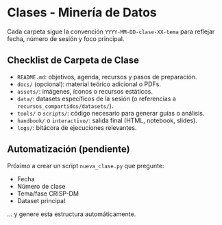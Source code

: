 # Clases - Minería de Datos

Cada carpeta sigue la convención `YYYY-MM-DD-clase-XX-tema` para reflejar fecha, número de sesión y foco principal.

## Checklist de Carpeta de Clase

- `README.md`: objetivos, agenda, recursos y pasos de preparación.
- `docs/` (opcional): material teórico adicional o PDFs.
- `assets/`: imágenes, íconos o recursos estáticos.
- `data/`: datasets específicos de la sesión (o referencias a `recursos_compartidos/datasets/`).
- `tools/` o `scripts/`: código necesario para generar guías o análisis.
- `handbook/` o `interactivo/`: salida final (HTML, notebook, slides).
- `logs/`: bitácora de ejecuciones relevantes.

## Automatización (pendiente)

Próximo a crear un script `nueva_clase.py` que pregunte:
- Fecha
- Número de clase
- Tema/fase CRISP-DM
- Dataset principal

... y genere esta estructura automáticamente.
